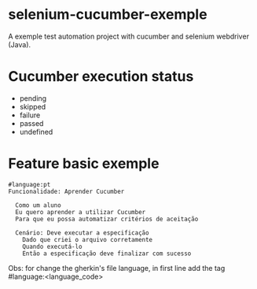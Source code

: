 # selenium-cucumber-exemple
A exemple test automation project with cucumber and selenium webdriver (Java). 

# Cucumber execution status

* pending
* skipped
* failure
* passed
* undefined

# Feature basic exemple

```
#language:pt
Funcionalidade: Aprender Cucumber
  
  Como um aluno
  Eu quero aprender a utilizar Cucumber
  Para que eu possa automatizar critérios de aceitação

  Cenário: Deve executar a especificação
    Dado que criei o arquivo corretamente
    Quando executá-lo
    Então a especificação deve finalizar com sucesso

```

Obs: for change the gherkin's file language, in first line add the tag #language:<language_code>

